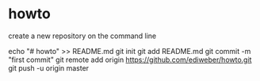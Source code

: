 # howto

create a new repository on the command line

echo "# howto" >> README.md
git init
git add README.md
git commit -m "first commit"
git remote add origin https://github.com/ediweber/howto.git
git push -u origin master
